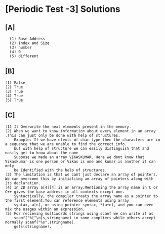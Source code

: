 # [Periodic Test -3] Solutions
## [A]

      (1) Base Address
      (2) Index and Size
      (3) number
      (4) 0
      (5) different
   
## [B]
    
    (1) False
    (2) True
    (3) True
    (4) True
    (5) True
    
## [C] 

    (1) It Overwrite the next elements present in the memory.
    (2) When we want to know information about every element in an array .This can just only be done with help of structures.
        Example: If we have elemts of char type then the characters are in a sequence that we are unable to find the correct info.
        but with help of structure we can easily distinguish that and easily get to know about the name
        Suppose we made an array VIKASKUMAR. Here we dont know that Vikaskumar is one person or Vikas is one and kumar is another it can only 
        be Identified with the help of structures.
    (3) The limitation is that we cant just declare an array of pointers. We can overcome this by initialiing an array of pointers along with its declaration.
    (4) In 2D array a[4][4] is an array.Mentioning the array name in C or C++ gives the base address in all contexts except one.
        Syntactically, the compiler treats the array name as a pointer to the first element.You can reference elements using array 
        syntax, a[n], or using pointer syntax, *(a+n), and you can even mix the usages within an expression.
    (5) For recieving multiwords strings using scanf we can write it as 
        scanf("%[^\n]s,stringname) in some compliers while others accept normally scanf("%s",stringname).
        gets(stringname).
        
        
        
